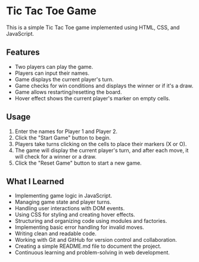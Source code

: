 # Tic Tac Toe Game

This is a simple Tic Tac Toe game implemented using HTML, CSS, and JavaScript.

## Features

- Two players can play the game.
- Players can input their names.
- Game displays the current player's turn.
- Game checks for win conditions and displays the winner or if it's a draw.
- Game allows restarting/resetting the board.
- Hover effect shows the current player's marker on empty cells.

## Usage

1. Enter the names for Player 1 and Player 2.
2. Click the "Start Game" button to begin.
3. Players take turns clicking on the cells to place their markers (X or O).
4. The game will display the current player's turn, and after each move, it will check for a winner or a draw.
5. Click the "Reset Game" button to start a new game.

## What I Learned

- Implementing game logic in JavaScript.
- Managing game state and player turns.
- Handling user interactions with DOM events.
- Using CSS for styling and creating hover effects.
- Structuring and organizing code using modules and factories.
- Implementing basic error handling for invalid moves.
- Writing clean and readable code.
- Working with Git and GitHub for version control and collaboration.
- Creating a simple README.md file to document the project.
- Continuous learning and problem-solving in web development.